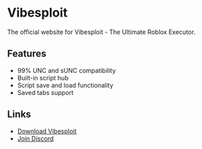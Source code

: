# Vibesploit

The official website for Vibesploit - The Ultimate Roblox Executor.

## Features
- 99% UNC and sUNC compatibility
- Built-in script hub
- Script save and load functionality
- Saved tabs support

## Links
- [Download Vibesploit](https://github.com/JustVibey/Vibesploit/releases)
- [Join Discord](https://discord.gg/8DANGfUYgg)
